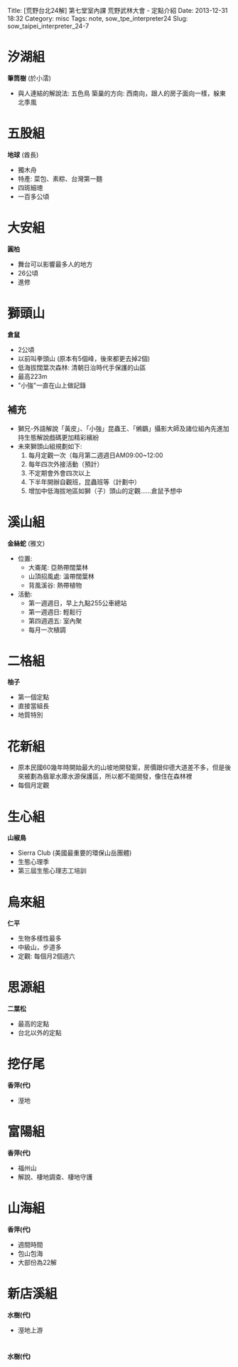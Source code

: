 Title: [荒野台北24解] 第七堂室內課 荒野武林大會 - 定點介紹
Date: 2013-12-31 18:32
Category: misc
Tags: note, sow_tpe_interpreter24
Slug: sow_taipei_interpreter_24-7



# 汐湖組

**筆筒樹** (於小澐)

* 與人連結的解說法:
  五色鳥 築巢的方向: 西南向，跟人的房子面向一樣，躲東北季風

# 五股組

**地球** (酋長)

* 獨木舟
* 特產: 菜包、素粽、台灣第一麵
* 四斑細璁
* 一百多公頃

# 大安組

**圓柏**

* 舞台可以影響最多人的地方
* 26公頃
* 進修

# 獅頭山

**倉鼠**

* 2公頃
* 以前叫拳頭山 (原本有5個峰，後來都更去掉2個)
* 低海拔闊葉次森林: 清朝日治時代手保護的山區
* 最高223m
* "小強"一直在山上做記錄

## 補充

* 獅兄-外語解說「黃皮」、「小強」昆蟲王、「鵂鶹」攝影大師及諸位組內先進加持生態解說戲碼更加精彩繽紛
* 未來獅頭山組規劃如下:
    1. 每月定觀一次（每月第二週週日AM09:00~12:00
    2. 每年四次外接活動（預計）
    3. 不定期會外會四次以上
    4. 下半年開辦自觀班，昆蟲班等（計劃中）
    5. 增加中低海拔地區如獅（子）頭山的定觀......倉鼠予想中


# 溪山組

**金絲蛇** (雅文)

* 位置:
  * 大崙尾: 亞熱帶闊葉林
  * 山頂招風處: 溫帶闊葉林
  * 背風溪谷: 熱帶植物
* 活動:
  * 第一週週日，早上九點255公車總站
  * 第一週週日: 輕鬆行
  * 第四週週五: 室內聚
  * 每月一次植調

# 二格組

**柚子**

* 第一個定點
* 直接當組長
* 地質特別

# 花新組

* 原本民國60幾年時開始最大的山坡地開發案，房價跟仰德大道差不多，但是後來被劃為翡翠水庫水源保護區，所以都不能開發，像住在森林裡
* 每個月定觀

# 生心組

**山椒鳥**

* Sierra Club (美國最重要的環保山岳團體)
* 生態心理季
* 第三屆生態心理志工培訓

# 烏來組

**仁平**

* 生物多樣性最多
* 中級山，步道多
* 定觀: 每個月2個週六

# 思源組

**二葉松**

* 最高的定點
* 台北以外的定點

# 挖仔尾

**香萍(代)**

* 溼地

# 富陽組

**香萍(代)**

* 福州山
* 解說、棲地調查、棲地守護

# 山海組

**香萍(代)**

* 週間時間
* 包山包海
* 大部份為22解

# 新店溪組

**水樹(代)**

* 溼地上游

# 

**水樹(代)**
